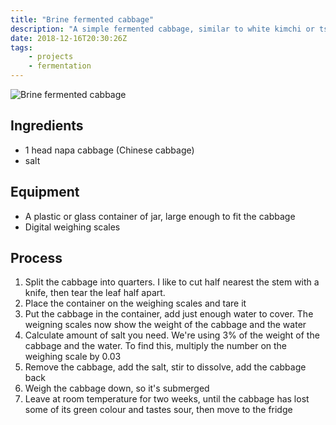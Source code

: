 ```yaml
---
title: "Brine fermented cabbage"
description: "A simple fermented cabbage, similar to white kimchi or tsukemono"
date: 2018-12-16T20:30:26Z
tags:
    - projects
    - fermentation
---
```


![Brine fermented cabbage](/img/brine-fermented-cabbage/fermented-cabbage.jpg)

## Ingredients

- 1 head napa cabbage (Chinese cabbage)
- salt

## Equipment

- A plastic or glass container of jar, large enough to fit the cabbage
- Digital weighing scales

## Process

1. Split the cabbage into quarters. I like to cut half nearest the stem with a knife, then tear the leaf half apart. 
2. Place the container on the weighing scales and tare it
2. Put the cabbage in the container, add just enough water to cover. The weigning scales now show the weight of the cabbage and the water
3. Calculate amount of salt you need. We're using 3% of the weight of the cabbage and the water. To find this, multiply the number on the weighing scale by 0.03
4. Remove the cabbage, add the salt, stir to dissolve, add the cabbage back
5. Weigh the cabbage down, so it's submerged
6. Leave at room temperature for two weeks, until the cabbage has lost some of its green colour and tastes sour, then move to the fridge

